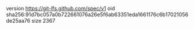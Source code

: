 version https://git-lfs.github.com/spec/v1
oid sha256:91d7bc057a0b722661076a26e5f6ab63351eda1661176c6b17021056de25aa76
size 2367
